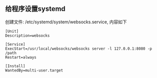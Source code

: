 ## 给程序设置systemd

创建文件: /etc/systemd/system/websocks.service, 内容如下<br/>
```
[Unit]
Description=websocks

[Service]
ExecStart=/usr/local/websocks/websocks server -l 127.0.0.1:8080 -p /path
Restart=always

[Install]
WantedBy=multi-user.target
```

